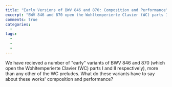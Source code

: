 ```yaml
---
title: "Early Versions of BWV 846 and 870: Composition and Performance"
excerpt: "BWV 846 and 870 open the Wohltemperierte Clavier (WC) parts I and II respectively. What do early variants have to say about their composition and performance?"
comments: true
categories: 
  - 
tags:
  - 
  - 
  - 
---
```


We have recieved a number of "early" variants of BWV 846 and 870 (which open the Wohltemperierte Clavier (WC) parts I and II respectively), more than any other of the WC preludes. What do these variants have to say about these works' composition and performance?